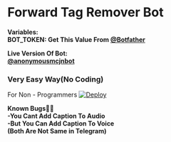 <h1> Forward Tag Remover Bot</h1>

<b>Variables:</b><br>
  <b>BOT_TOKEN: Get This Value From <a href="https://telegram.dog/botfather">@Botfather</a></b>

<b>Live Version Of Bot:</b><br>
 <b><a href="https://telegram.dog/anonymousmcjnbot">@anonymousmcjnbot</a></b>

<h3>Very Easy Way(No Coding)</h3>
<h>For Non - Programmers</h>
<a href="https://heroku.com/deploy?template=https://github.com/Cool-Dude-x
/
forward-Tag-Remover-Bot">
  <img src="https://www.herokucdn.com/deploy/button.svg" alt="Deploy">
</a>


<b>Known Bugs🐞🐞</b><br>
<b>-You Cant Add Caption To Audio<br>
   -But You Can Add Caption To Voice<br>
  (Both Are Not Same in Telegram)
</b>
